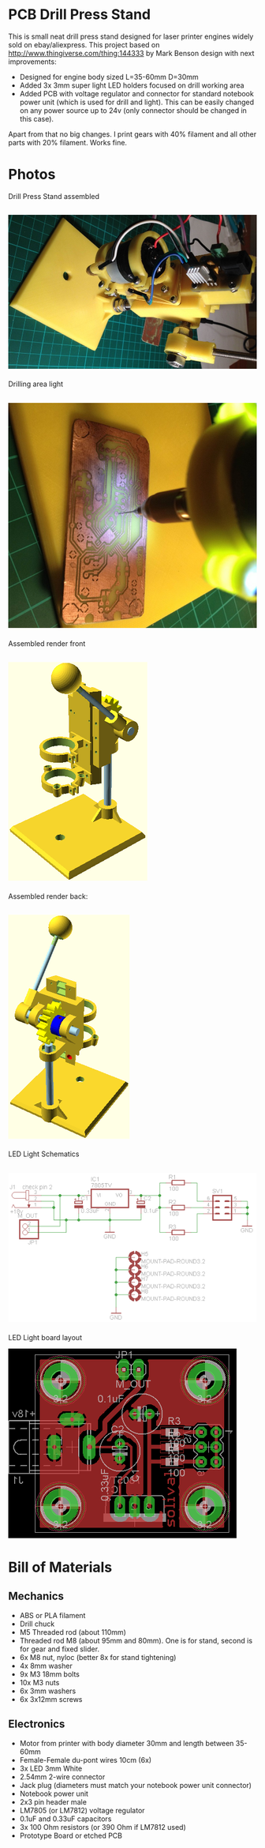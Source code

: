 # PCB Drill Press Stand
This is small neat drill press stand designed for laser printer engines widely sold on ebay/aliexpress.
This project based on http://www.thingiverse.com/thing:144333 by Mark Benson design with next improvements:
- Designed for engine body sized L=35-60mm D=30mm
- Added 3x 3mm super light LED holders focused on drill working area
- Added PCB with voltage regulator and connector for standard notebook power unit (which is used for drill and light). This can be easily changed on any power source up to 24v (only connector should be changed in this case).

Apart from that no big changes. I print gears with 40% filament and all other parts with 20% filament. Works fine.

# Photos
Drill Press Stand assembled

![Drill press assembled](images/photo_4.jpg)
---

Drilling area light

![Drill Light](images/photo_6.jpg)
---

Assembled render front

![Assembled Render](images/render_assembled_1.png)
---

Assembled render back:

![Assembled Render](images/render_assembled_2.png)
---

LED Light Schematics

![Light schematics](images/pcb_schematics.png)
---

LED Light board layout

![Light PCB layout](images/pcb_layout.png)

# Bill of Materials
## Mechanics
- ABS or PLA filament
- Drill chuck
- M5 Threaded rod (about 110mm)
- Threaded rod M8 (about 95mm and 80mm). One is for stand, second is for gear and fixed slider.
- 6x M8 nut, nyloc (better 8x for stand tightening)
- 4x 8mm washer
- 9x M3 18mm bolts
- 10x M3 nuts
- 6x 3mm washers
- 6x 3x12mm screws

## Electronics
- Motor from printer with body diameter 30mm and length between 35-60mm
- Female-Female du-pont wires 10cm (6x)
- 3x LED 3mm White
- 2.54mm 2-wire connector
- Jack plug (diameters must match your notebook power unit connector)
- Notebook power unit
- 2x3 pin header male
- LM7805 (or LM7812) voltage regulator
- 0.1uF and 0.33uF capacitors
- 3x 100 Ohm resistors (or 390 Ohm if LM7812 used)
- Prototype Board or etched PCB
